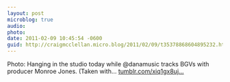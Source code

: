 ```yaml
---
layout: post
microblog: true
audio: 
photo: 
date: 2011-02-09 10:45:54 -0600
guid: http://craigmcclellan.micro.blog/2011/02/09/t35378868604895232.html
---
```

Photo: Hanging in the studio today while @danamusic tracks BGVs with producer Monroe Jones. (Taken with... [tumblr.com/xiq1gx8uj...](http://tumblr.com/xiq1gx8ujk)
